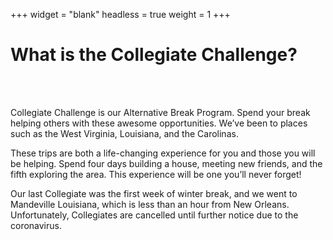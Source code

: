 +++
widget = "blank"
headless = true
weight = 1
+++
<html>
<main id="about">
    <div class="row">
      <div class="text-center">
        <h1>
          What is the Collegiate Challenge?
        </h1>
      </div>
      <br />
      <br />
      <div class="text-left">
        <p>
          Collegiate Challenge is our Alternative Break Program. Spend your break helping others with these awesome opportunities. We’ve been to places such as the West Virginia, Louisiana, and the Carolinas.</p>
        <p>
          These trips are both a life-changing experience for you and those you will be helping. Spend four days building a house, meeting new friends, and the fifth exploring the area. This experience will be one you’ll never forget!</p>
         <p>
          Our last Collegiate was the first week of winter break, and we went to Mandeville Louisiana, which is less than an hour from New Orleans. Unfortunately, Collegiates are cancelled until further notice due to the coronavirus.</p>
    </div>
  </div>
</main>
</html>

